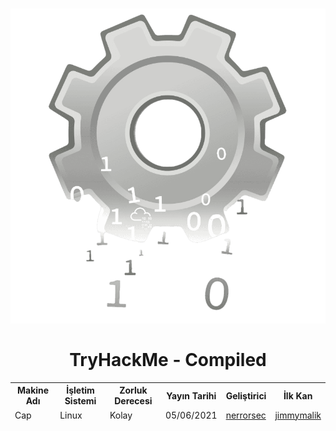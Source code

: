 <h1 align="center">
  <img src="images/0.jpg" alt="Compiled"></a>
  <br><br>TryHackMe - Compiled
</h1>

<table align="center">
    <thead>
        <tr>
            <th>Makine Adı</th>
            <th>İşletim Sistemi</th>
            <th>Zorluk Derecesi</th>
            <th>Yayın Tarihi</th>
            <th>Geliştirici</th>
            <th>İlk Kan</th>
        </tr>
        <tr>
            <td>Cap</td>
            <td>Linux</td>
            <td>Kolay</td>
            <td>05/06/2021</td>
            <td><a href="[https://app.hackthebox.com/users/52045](https://tryhackme.com/r/p/nerrorsec)">nerrorsec</a></td>
            <td><a href="[https://app.hackthebox.com/users/139466](https://tryhackme.com/r/p/jimmymalik)">jimmymalik</a></td>
        </tr>
    </thead>
</table><br>
